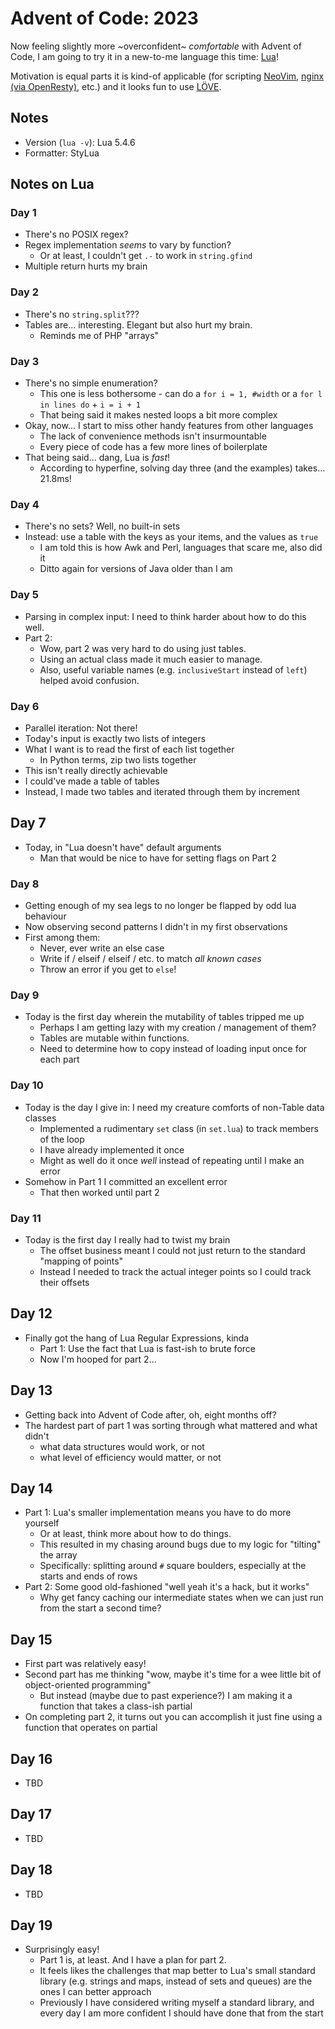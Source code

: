 # Advent of Code: 2023

Now feeling slightly more ~overconfident~ _comfortable_ with Advent of Code, I am going to try it in a new-to-me
language this time: [Lua]!

Motivation is equal parts it is kind-of applicable (for scripting [NeoVim], [nginx (via OpenResty)], etc.) and it looks
fun to use [LÖVE].

[Lua]: https://www.lua.org/

[NeoVim]: https://neovim.io/doc/user/lua.html

[nginx (via OpenResty)]: https://github.com/openresty/lua-nginx-module#readme

[LÖVE]: https://www.love2d.org/

## Notes

- Version (`lua -v`): Lua 5.4.6
- Formatter: StyLua

## Notes on Lua

### Day 1

- There's no POSIX regex?
- Regex implementation _seems_ to vary by function?
    - Or at least, I couldn't get `.-` to work in `string.gfind`
- Multiple return hurts my brain

### Day 2

- There's no `string.split`???
- Tables are... interesting. Elegant but also hurt my brain.
    - Reminds me of PHP "arrays"

### Day 3

- There's no simple enumeration?
    - This one is less bothersome - can do a `for i = 1, #width` or a `for l in lines do` + `i = i + 1`
    - That being said it makes nested loops a bit more complex
- Okay, now... I start to miss other handy features from other languages
    - The lack of convenience methods isn't insurmountable
    - Every piece of code has a few more lines of boilerplate
- That being said... dang, Lua is _fast_!
    - According to hyperfine, solving day three (and the examples) takes... 21.8ms!

### Day 4

- There's no sets? Well, no built-in sets
- Instead: use a table with the keys as your items, and the values as `true`
    - I am told this is how Awk and Perl, languages that scare me, also did it
    - Ditto again for versions of Java older than I am

### Day 5

- Parsing in complex input: I need to think harder about how to do this well.
- Part 2:
    - Wow, part 2 was very hard to do using just tables.
    - Using an actual class made it much easier to manage.
    - Also, useful variable names (e.g. `inclusiveStart` instead of `left`) helped avoid confusion.

### Day 6

- Parallel iteration: Not there!
- Today's input is exactly two lists of integers
- What I want is to read the first of each list together
    - In Python terms, zip two lists together
- This isn't really directly achievable
- I could've made a table of tables
- Instead, I made two tables and iterated through them by increment

## Day 7

- Today, in "Lua doesn't have" default arguments
    - Man that would be nice to have for setting flags on Part 2

### Day 8

- Getting enough of my sea legs to no longer be flapped by odd lua behaviour
- Now observing second patterns I didn't in my first observations
- First among them:
    - Never, ever write an else case
    - Write if / elseif / elseif / etc. to match _all known cases_
    - Throw an error if you get to `else`!

### Day 9

- Today is the first day wherein the mutability of tables tripped me up
    - Perhaps I am getting lazy with my creation / management of them?
    - Tables are mutable within functions.
    - Need to determine how to copy instead of loading input once for each part

### Day 10

- Today is the day I give in: I need my creature comforts of non-Table data classes
    - Implemented a rudimentary `set` class (in `set.lua`) to track members of the loop
    - I have already implemented it once
    - Might as well do it once _well_ instead of repeating until I make an error
- Somehow in Part 1 I committed an excellent error
    - That then worked until part 2

### Day 11

- Today is the first day I really had to twist my brain
    - The offset business meant I could not just return to the standard "mapping of points"
    - Instead I needed to track the actual integer points so I could track their offsets

## Day 12

- Finally got the hang of Lua Regular Expressions, kinda
    - Part 1: Use the fact that Lua is fast-ish to brute force
    - Now I'm hooped for part 2...

## Day 13

- Getting back into Advent of Code after, oh, eight months off?
- The hardest part of part 1 was sorting through what mattered and what didn't
    - what data structures would work, or not
    - what level of efficiency would matter, or not

## Day 14

- Part 1: Lua's smaller implementation means you have to do more yourself
    - Or at least, think more about how to do things.
    - This resulted in my chasing around bugs due to my logic for "tilting" the array
    - Specifically: splitting around `#` square boulders, especially at the starts and ends of rows
- Part 2: Some good old-fashioned "well yeah it's a hack, but it works"
    - Why get fancy caching our intermediate states when we can just run from the start a second time?

## Day 15

- First part was relatively easy!
- Second part has me thinking "wow, maybe it's time for a wee little bit of object-oriented programming"
    - But instead (maybe due to past experience?) I am making it a function that takes a class-ish partial
- On completing part 2, it turns out you can accomplish it just fine using a function that operates on partial

## Day 16

- TBD

## Day 17

- TBD

## Day 18

- TBD

## Day 19

- Surprisingly easy!
    - Part 1 is, at least. And I have a plan for part 2.
    - It feels likes the challenges that map better to Lua's small standard library (e.g. strings and maps, instead of
      sets and queues) are the ones I can better approach
    - Previously I have considered writing myself a standard library, and every day I am more confident I should have
      done that from the start
